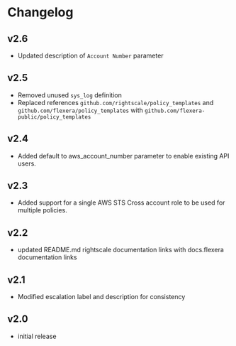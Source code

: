 # Changelog

## v2.6

- Updated description of `Account Number` parameter

## v2.5

- Removed unused `sys_log` definition
- Replaced references `github.com/rightscale/policy_templates` and `github.com/flexera/policy_templates` with `github.com/flexera-public/policy_templates`

## v2.4

- Added default to aws_account_number parameter to enable existing API users.

## v2.3

- Added support for a single AWS STS Cross account role to be used for multiple policies.

## v2.2

- updated README.md rightscale documentation links with docs.flexera documentation links

## v2.1

- Modified escalation label and description for consistency

## v2.0

- initial release
